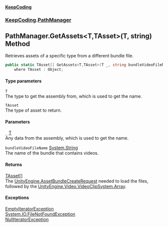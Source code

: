 #### [KeepCoding](index.md 'index')
### [KeepCoding](KeepCoding.md 'KeepCoding').[PathManager](KeepCoding_PathManager.md 'KeepCoding.PathManager')
## PathManager.GetAssets&lt;T,TAsset&gt;(T, string) Method
Retrieves assets of a specific type from a different bundle file.  
```csharp
public static TAsset[] GetAssets<T,TAsset>(T _, string bundleVideoFileName)
    where TAsset : Object;
```
#### Type parameters
<a name='KeepCoding_PathManager_GetAssets_T_TAsset_(T_string)_T'></a>
`T`  
The type to get the assembly from, which is used to get the name.
  
<a name='KeepCoding_PathManager_GetAssets_T_TAsset_(T_string)_TAsset'></a>
`TAsset`  
The type of asset to return.
  
#### Parameters
<a name='KeepCoding_PathManager_GetAssets_T_TAsset_(T_string)__'></a>
`_` [T](KeepCoding_PathManager_GetAssets_T_TAsset_(T_string).md#KeepCoding_PathManager_GetAssets_T_TAsset_(T_string)_T 'KeepCoding.PathManager.GetAssets&lt;T,TAsset&gt;(T, string).T')  
Any data from the assembly, which is used to get the name.
  
<a name='KeepCoding_PathManager_GetAssets_T_TAsset_(T_string)_bundleVideoFileName'></a>
`bundleVideoFileName` [System.String](https://docs.microsoft.com/en-us/dotnet/api/System.String 'System.String')  
The name of the bundle that contains videos.
  
#### Returns
[TAsset](KeepCoding_PathManager_GetAssets_T_TAsset_(T_string).md#KeepCoding_PathManager_GetAssets_T_TAsset_(T_string)_TAsset 'KeepCoding.PathManager.GetAssets&lt;T,TAsset&gt;(T, string).TAsset')[[]](https://docs.microsoft.com/en-us/dotnet/api/System.Array 'System.Array')  
The [UnityEngine.AssetBundleCreateRequest](https://docs.microsoft.com/en-us/dotnet/api/UnityEngine.AssetBundleCreateRequest 'UnityEngine.AssetBundleCreateRequest') needed to load the files, followed by the [UnityEngine.Video.VideoClip](https://docs.microsoft.com/en-us/dotnet/api/UnityEngine.Video.VideoClip 'UnityEngine.Video.VideoClip')[System.Array](https://docs.microsoft.com/en-us/dotnet/api/System.Array 'System.Array').
#### Exceptions
[EmptyIteratorException](https://docs.microsoft.com/en-us/dotnet/api/EmptyIteratorException 'EmptyIteratorException')  
[System.IO.FileNotFoundException](https://docs.microsoft.com/en-us/dotnet/api/System.IO.FileNotFoundException 'System.IO.FileNotFoundException')  
[NullIteratorException](https://docs.microsoft.com/en-us/dotnet/api/NullIteratorException 'NullIteratorException')  
